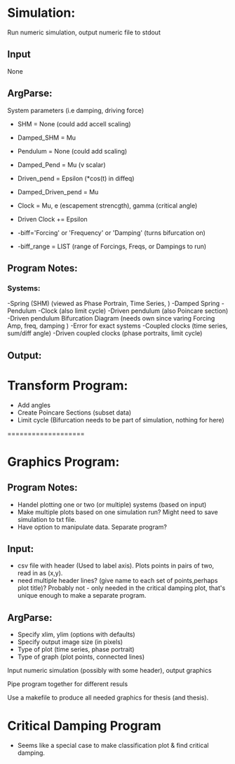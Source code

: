 # Simulation:
Run numeric simulation, output numeric file to stdout

## Input
None

## ArgParse:

System parameters (i.e damping, driving force)
* SHM = None (could add accell scaling)
* Damped_SHM = Mu
* Pendulum = None (could add scaling)
* Damped_Pend = Mu (v scalar)
* Driven_pend = Epsilon (*cos(t) in diffeq)
* Damped_Driven_pend = Mu
* Clock = Mu, e (escapement strencgth), gamma (critical angle)
* Driven Clock += Epsilon 

* -biff='Forcing' or 'Frequency' or 'Damping' (turns bifurcation on)
* -biff_range = LIST (range of Forcings, Freqs, or Dampings to run)

## Program Notes:

### Systems:
-Spring (SHM) (viewed as Phase Portrain, Time Series, )
-Damped Spring
-Pendulum
-Clock (also limit cycle)
-Driven pendulum (also Poincare section)
-Driven pendulum Bifurcation Diagram (needs own since varing Forcing Amp, freq, damping )
-Error for exact systems
-Coupled clocks (time series, sum/diff angle)
-Driven coupled clocks (phase portraits, limit cycle)

## Output:



# Transform Program:
* Add angles
* Create Poincare Sections (subset data)
* Limit cycle
(Bifurcation needs to be part of simulation, nothing for here)


===================



# Graphics Program:

## Program Notes:

* Handel plotting one or two (or multiple) systems (based on input)
* Make multiple plots based on one simulation run?  Might need to save \
simulation to txt file.
* Have option to manipulate data.  Separate program?


## Input:

* csv file with header (Used to label axis).  Plots points in pairs of two, read in as (x,y).
* need multiple header lines? (give name to each set of points,perhaps plot title)?
Probably not - only needed in the critical damping plot, that's unique enough to make a separate program.


## ArgParse:

* Specify xlim, ylim (options with defaults)
* Specify output image size (in pixels)
* Type of plot (time series, phase portrait)
* Type of graph (plot points, connected lines)

Input numeric simulation (possibly with some header), output graphics

Pipe program together for different resuls

Use a makefile to produce all needed graphics for thesis (and thesis).

# Critical Damping Program
* Seems like a special case to make classification plot & find critical damping.